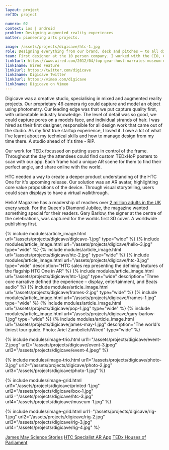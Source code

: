 ```yaml
---
layout: project
refID: project

numero: 02
context: ios | android
problem: Designing augmented reality experiences
matter: pioneering arts projects.

image: /assets/projects/digicave/htc-1.jpg
role: Designing everything from our brand, deck and pitches – to all digital products that came out of the studio.
team: First designer at the 10 person company. I worked with the CEO, Creative Director and Sales Director.
link1url: https://www.wired.com/2012/04/top-gear-host-narrates-museum-exhibits-as-augmented-reality-avatar/
link1name: Wired Feature
link2url: https://twitter.com/digicave
link2name: Digicave Twitter
link3url: https://vimeo.com/digicave
link3name: Digicave on Vimeo
---
```


Digicave was a creative studio, specialising in mixed and augmented reality projects. Our proprietary 46 camera rig could capture and model an object using photometry. Our leading edge was that we put capture quality first, with unbeatable industry knowledge. The level of detail was so good, we could capture pores on a models face, and individual strands of hair. I was hired as their first designer, responsible for all design work that came out of the studio. As my first true startup experience, I loved it. I owe a lot of what I've learnt about my technical skills and how to manage design from my time there. A studio ahead of it's time - RIP.

Our work for TEDx focussed on putting users in control of the frame. Throughout the day the attendees could find custom TEDxHoP posters to scan with our app. Each frame had a unique AR scene for them to find their perfect angle, and share online with the world.

HTC needed a way to create a deeper product understanding of the HTC One for it's upcoming release. Our solution was an AR avatar, highlighting core value propositions of the device. Through visual storytelling, users could scan displays to have a virtual walkthrough.

​Hello! Magazine has a readership of reaches over [2 million adults in the UK every week](http://www.hellomagazine.com/marketing/marketing01.html). For the Queen's Diamond Jubilee, the magazine wanted something special for their readers. Gary Barlow, the signer at the centre of the celebrations, was captured for the worlds first 3D cover. A worldwide publishing first.

{% include modules/article_image.html url="/assets/projects/digicave/digicave-1.jpg" type="wide" %}
{% include modules/article_image.html url="/assets/projects/digicave/hello-3.jpg" type="wide" %}
{% include modules/article_image.html url="/assets/projects/digicave/htc-2.jpg" type="wide" %}
{% include modules/article_image.html url="/assets/projects/digicave/htc-3.jpg" type="wide" description="HTC sales rep presenting the defining features of the flagship HTC One in AR" %}
{% include modules/article_image.html url="/assets/projects/digicave/htc-1.jpg" type="wide" description="Three core narrative defined the experience – display, entertainment, and Beats audio" %}
{% include modules/article_image.html url="/assets/projects/digicave/frames-2.jpg" type="wide" %}
{% include modules/article_image.html url="/assets/projects/digicave/frames-1.jpg" type="wide" %}
{% include modules/article_image.html url="/assets/projects/digicave/pop-1.jpg" type="wide" %}
{% include modules/article_image.html url="/assets/projects/digicave/gary-barlow-1.jpg" type="wide" %}
{% include modules/article_image.html url="/assets/projects/digicave/james-may-1.jpg" description="The world's tiniest tour guide. Photo: Ariel Zambelich/Wired"  type="wide" %}

{% include modules/image-trio.html url1="/assets/projects/digicave/event-2.jpeg" url2="/assets/projects/digicave/event-3.jpeg" url3="/assets/projects/digicave/event-4.jpeg" %}

{% include modules/image-trio.html url1="/assets/projects/digicave/photo-3.jpg" url2="/assets/projects/digicave/photo-2.jpg" url3="/assets/projects/digicave/photo-1.jpg" %}

{% include modules/image-grid.html url1="/assets/projects/digicave/printed-1.jpg" url2="/assets/projects/digicave/box-1.jpg" url3="/assets/projects/digicave/htc-3.jpg" url4="/assets/projects/digicave/museum-1.jpg" %}

{% include modules/image-grid.html url1="/assets/projects/digicave/rig-1.jpg" url2="/assets/projects/digicave/rig-2.jpg" url3="/assets/projects/digicave/rig-3.jpg" url4="/assets/projects/digicave/rig-4.jpg" %}

[James May Science Stories](https://itunes.apple.com/pk/app/james-mays-science-stories/id517111167?mt=8)
[HTC Specialist AR App](https://play.google.com/store/apps/details?id=com.digicave.htc.specialist.ar)
[TEDx Houses of Parliament](https://play.google.com/store/apps/details?id=com.digicave.tedxhopframes)
